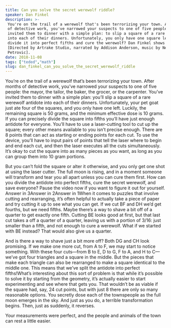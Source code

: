 ```yaml
---
title: Can you solve the secret werewolf riddle?
speaker: Dan Finkel
description: >-
 You're on the trail of a werewolf that's been terrorizing your town. After months
 of detective work, you've narrowed your suspects to one of five people. You've
 invited them to dinner with a simple plan: to slip a square of a rare antidote
 into each of their dinners. Unfortunately, you only have one square left. Can you
 divide it into perfect fifths and cure the werewolf? Dan Finkel shows how.
 [Directed by Artrake Studio, narrated by Addison Anderson, music by Nemanja
 Petrovic].
date: 2018-11-08
tags: ["teded","math"]
slug: dan_finkel_can_you_solve_the_secret_werewolf_riddle
---
```


You’re on the trail of a werewolf that’s been terrorizing your town. After months of
detective work, you’ve narrowed your suspects to one of five people: the mayor, the
tailor, the baker, the grocer, or the carpenter. You’ve invited them to dinner with a
simple plan: you’ll slip a square of a rare werewolf antidote into each of their dinners.
Unfortunately, your pet goat just ate four of the squares, and you only have one
left. Luckily, the remaining square is 50 grams, and the minimum effective dose is 10
grams. If you can precisely divide the square into fifths you’ll have just enough 
antidote for everyone. You’ll have to use a laser-cutting tool to cut up the square; every
other means available to you isn’t precise enough. There are 8 points that can act as
starting or ending points for each cut. To use the device, you’ll have to input pairs of
points that tell the laser where to begin and end each cut, and then the laser executes
all the cuts simultaneously. It’s okay to cut the square into as many pieces as you want,
as long as you can group them into 10 gram portions.

But you can’t fold the square or alter it otherwise, and you only get one shot at using
the laser cutter. The full moon is rising, and in a moment someone will transform and
tear you all apart unless you can cure them first. How can you divide the antidote into
perfect fifths, cure the secret werewolf, and save everyone? Pause the video now if you
want to figure it out for yourself. Answer in 3Answer in 2Answer in 1When it comes to
puzzles that involve cutting and rearranging, it’s often helpful to actually take a piece
of paper and try cutting it up to see what you can get. If we cut BF and DH we’d get
fourths, but we need fifths. Maybe there’s a way to shave a bit off of a quarter to get
exactly one fifth. Cutting BE looks good at first, but that last cut takes a off a
quarter of a quarter, leaving us with a portion of 3/16: just smaller than a fifth, and
not enough to cure a werewolf. What if we started with BE instead? That would also give us
a quarter.

And is there a way to shave just a bit more off? Both DG and CH look promising. If we make
one more cut, from A to F, we may start to notice something. With these four cuts—from B to
E, D to G, F to A, and H to C—we’ve got four triangles and a square in the middle. But
the pieces that make each triangle can also be rearranged to make a square identical to
the middle one. This means that we’ve split the antidote into perfect fifths!What’s
interesting about this sort of problem is that while it’s possible to solve it by
starting from the geometry, it’s actually easier to start experimenting and see where
that gets you. That wouldn’t be as viable if the square had, say, 24 cut points, but with
just 8 there are only so many reasonable options. You secretly dose each of the townspeople
as the full moon emerges in the sky. And just as you do, a terrible transformation
begins. Then, just as suddenly, it reverses.

Your measurements were perfect, and the people and animals of the town can rest a
little easier.

<!--
ad_duration=0
event="TED-Ed"
external_start_time=0
intro_duration=0
is_subtitle_required="False"
is_talk_featured="False"
language="en"
language_swap="False"
native_language="en"
number_of_related_talks=6
number_of_speakers=1
number_of_subtitled_videos=0
number_of_tags=2
number_of_talk_download_languages=19
number_of_talk_more_resources=0
number_of_talk_recommendations=0
number_of_talks_take_actions=0
post_ad_duration=0
published_timestamp="2018-11-08 20:03:33"
recording_date="2018-11-08"
speaker_is_published=0
speaker_name="Dan Finkel"
talk_name="Can you solve the secret werewolf riddle?"
talks_tags=["teded","math"]
url_photo_talk="https://s3.amazonaws.com/talkstar-photos/uploads/778c3c69-adb7-4ec6-948e-b1de1a285f55/werewolfriddle_textless.jpg"
url_webpage="https://www.ted.com/talks/dan_finkel_can_you_solve_the_secret_werewolf_riddle"
video_type_name="TED-Ed Original"
-->